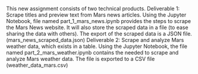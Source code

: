 This new assignment consists of two technical products. 
Deliverable 1: Scrape titles and preview text from Mars news articles.
Using the Jupyter Notebook, file named part_1_mars_news.ipynb provides the steps to scrape the Mars News website. It will also store the scraped data in a file (to ease sharing the data with others). The export of the scraped data is a JSON file. (mars_news_scraped_data.json)
Deliverable 2: Scrape and analyze Mars weather data, which exists in a table. 
Using the Jupyter Notebook, the file named part_2_mars_weather.ipynb contains the needed to scrape and analyze Mars weather data. 
The file is exported to a CSV file (weather_data_mars.csv)
